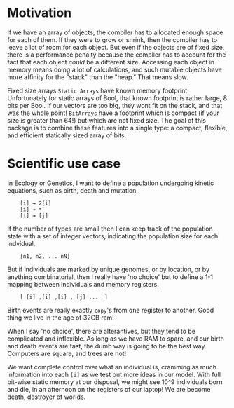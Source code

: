 # Motivation
If we have an array of objects,
    the compiler has to allocated enough space for each of them.
If they were to grow or shrink, then the compiler 
    has to leave a lot of room for each object.
But even if the objects are of fixed size, there is a performance penalty
    because the compiler has to account for the fact that each object 
    *could* be a different size.
Accessing each object in memory means doing a lot of calculations,
    and such mutable objects have more affinity for the "stack" than the "heap."
That means slow.

Fixed size arrays `Static Arrays` have known memory footprint.
Unfortunately for static arrays of Bool, that known footprint is rather large,
    8 bits per Bool.
If our vectors are too big, they wont fit on the stack, 
    and that was the whole point!
`BitArrays` have a footprint which is compact (if your size is greater than 64!)
    but which are not fixed size.
The goal of this package is to combine these features into a single type:
    a compact, flexible, and  efficient statically sized array of bits.

# Scientific use case
In  Ecology or Genetics,
    I want to define a population undergoing kinetic equations,
    such as birth, death and mutation.
```
    [i] → 2[i]
    [i] → *`
    [i] → [j]
```
If the number of types are small
    then I can keep track of the population state with a set of integer vectors,
    indicating the population size for each indvidual.
```
    [n1, n2, ... nN]
```
But if individuals are marked by unique genomes, 
    or by location, 
    or by anything combinatorial, 
    then I really have 'no choice' but to define a 1-1 mapping between individuals and memory registers.
```
    [ [i] ,[i] ,[i] , [j] ...  ]
```
Birth events are really exactly `copy`'s from one register to another.
Good thing we live in the age of 32GB ram!

When I say 'no choice', 
    there are alterantives,
    but they tend to be complicated and inflexible.
As long as we have RAM to spare, and our birth and death events are fast,
    the dumb way is going to be the best way.
Computers are square, and trees are not!

We want complete control over what an individual is,
    cramming as much information into each `[i]` as we test out more ideas
    in our model.
With full bit-wise static memory at our disposal,
    we might see 10^9 individuals born and die,
    in an afternoon on the registers of our laptop!
We are become death, destroyer of worlds.